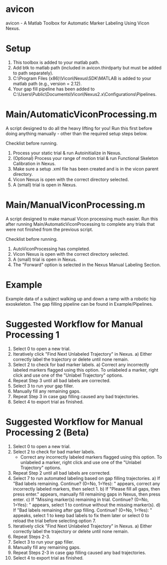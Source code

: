 # avicon
avicon - A Matlab Toolbox for Automatic Marker Labeling Using Vicon Nexus.

# Setup
1) This toolbox is added to your matlab path.
2) Add btk to matlab path (included in avicon.thirdparty but must be added to path separately).
3) C:\Program Files (x86)\Vicon\Nexus<version>\SDK\MATLAB is added to your matlab path (e.g., version = 2.12).
4) Your gap fill pipeline has been added to C:\Users\Public\Documents\Vicon\Nexus2.x\Configurations\Pipelines.

# Main/AutomaticViconProcessing.m
A script designed to do all the heavy lifting for you! Run this first before doing anything manually - other than the required setup steps below.

Checklist before running.
1) Process your static trial & run Autoinitialize in Nexus.
2) (Optional) Process your range of motion trial & run Functional Skeleton Calibration in Nexus.
3) Make sure a setup .xml file has been created and is in the vicon parent directory.
4) Vicon Nexus is open with the correct directory selected. 
5) A (small) trial is open in Nexus.

# Main/ManualViconProcessing.m
A script designed to make manual Vicon processing much easier. Run this after running Main/AutomaticViconProcessing to complete any trials that were not finished from the previous script.

Checklist before running.
1) AutoViconProcessing has completed.
2) Vicon Nexus is open with the correct directory selected. 
3) A (small) trial is open in Nexus.
4) The "Forward" option is selected in the Nexus Manual Labeling Section.

# Example
Example data of a subject walking up and down a ramp with a robotic hip exoskeleton. The gap filling pipeline can be found in Example/Pipelines.

# Suggested Workflow for Manual Processing 1
1) Select 0 to open a new trial.
2) Iteratively click "Find Next Unlabeled Trajectory" in Nexus.
	a) Either correctly label the trajectory or delete until none remain.
3) Select 2 to check for bad marker labels.
	a) Correct any incorrectly labeled markers flagged using this option. To unlabeled a marker, right click and use one of the "Unlabel Trajectory" options.
4) Repeat Step 3 until all bad labels are corrected.
5) Select 3 to run your gap filler.
6) Manually fill any remaining gaps.
7) Repeat Step 3 in case gap filling caused any bad trajectories.
8) Select 4 to export trial as finished.

# Suggested Workflow for Manual Processing 2 (Beta)
1) Select 0 to open a new trial.
2) Select 2 to check for bad marker labels.
	- Correct any incorrectly labeled markers flagged using this option. To unlabeled a marker, right click and use one of the "Unlabel Trajectory" options.
3) Repeat Step 2 until all bad labels are corrected.
4) Select 7 to run automated labeling based on gap filling trajectories.
	a) If "Bad labels remaining. Continue? (0=No, 1=Yes): " appears, correct any incorrectly labeled markers, then select 1.
	b) If "Please fill all gaps, then press enter." appears, manually fill remaining gaps in Nexus, then press enter.
	c) If "Missing marker(s) remaining in trial. Continue? (0=No, 1=Yes): " appears, select 1 to continue without the missing marker(s).
	d) If "Bad labels remaining after gap filling. Continue? (0=No, 1=Yes): " appeaks, select 1 to keep bad labels to fix them later or select 0 to reload the trial before selecting option 7.
5) Iteratively click "Find Next Unlabeled Trajectory" in Nexus.
	a) Either correctly label the trajectory or delete until none remain.
6) Repeat Steps 2-3.
7) Select 3 to run your gap filler.
8) Manually fill any remaining gaps.
9) Repeat Steps 2-3 in case gap filling caused any bad trajectories.
10) Select 4 to export trial as finished.